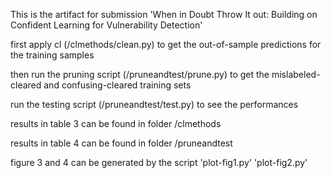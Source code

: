 This is the artifact for submission 'When in Doubt Throw It out: Building on Confident Learning for Vulnerability Detection'

first apply cl (/clmethods/clean.py) to get the out-of-sample predictions for the training samples 

then run the pruning script (/pruneandtest/prune.py) to get the mislabeled-cleared and confusing-cleared training sets

run the testing script (/pruneandtest/test.py) to see the performances

results in table 3 can be found in folder /clmethods 

results in table 4 can be found in folder /pruneandtest

figure 3 and 4 can be generated by the script 'plot-fig1.py' 'plot-fig2.py'
